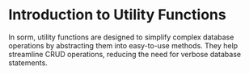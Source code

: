 # Introduction to Utility Functions

In sorm, utility functions are designed to simplify complex database
operations by abstracting them into easy-to-use methods. They help streamline
CRUD operations, reducing the need for verbose database statements.
